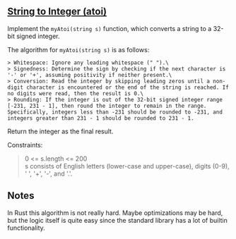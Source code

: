 ## [String to Integer (atoi)](https://leetcode.com/problems/string-to-integer-atoi)

Implement the `myAtoi(string s)` function, which converts a string to a 32-bit signed integer.

The algorithm for `myAtoi(string s)` is as follows:

    > Whitespace: Ignore any leading whitespace (" ").\
    > Signedness: Determine the sign by checking if the next character is '-' or '+', assuming positivity if neither present.\
    > Conversion: Read the integer by skipping leading zeros until a non-digit character is encountered or the end of the string is reached. If no digits were read, then the result is 0.\
    > Rounding: If the integer is out of the 32-bit signed integer range [-231, 231 - 1], then round the integer to remain in the range. Specifically, integers less than -231 should be rounded to -231, and integers greater than 231 - 1 should be rounded to 231 - 1.

Return the integer as the final result.

Constraints:

> 0 <= s.length <= 200\
> s consists of English letters (lower-case and upper-case), digits (0-9), ' ', '+', '-', and '.'.

## Notes

In Rust this algorithm is not really hard. Maybe optimizations may be hard, but the logic itself is quite easy since the standard library has a lot of builtin functionality.